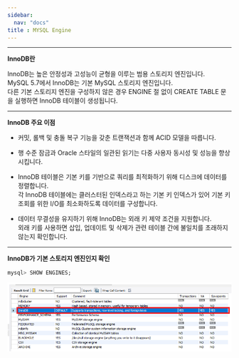 ```yaml
---
sidebar:
  nav: "docs"
title : MYSQL Engine
---
```


---

**InnoDB란**

InnoDB는 높은 안정성과 고성능이 균형을 이루는 범용 스토리지 엔진입니다.   
MySQL 5.7에서 InnoDB는 기본 MySQL 스토리지 엔진입니다.   
다른 기본 스토리지 엔진을 구성하지 않은 경우 ENGINE 절 없이 CREATE TABLE 문을 실행하면 InnoDB 테이블이 생성됩니다.   

---

**InnoDB 주요 이점**

+ 커밋, 롤백 및 충돌 복구 기능을 갖춘 트랜잭션과 함께 ACID 모델을 따릅니다.   

+ 행 수준 잠금과 Oracle 스타일의 일관된 읽기는 다중 사용자 동시성 및 성능을 향상시킵니다.    

+ InnoDB 테이블은 기본 키를 기반으로 쿼리를 최적화하기 위해 디스크에 데이터를 정렬합니다.   
각 InnoDB 테이블에는 클러스터된 인덱스라고 하는 기본 키 인덱스가 있어 기본 키 조회를 위한 I/O를 최소화하도록 데이터를 구성합니다.   

+ 데이터 무결성을 유지하기 위해 InnoDB는 외래 키 제약 조건을 지원합니다.   
외래 키를 사용하면 삽입, 업데이트 및 삭제가 관련 테이블 간에 불일치를 초래하지 않는지 확인합니다.   


---

**InnoDB가 기본 스토리지 엔진인지 확인**

```sql
mysql> SHOW ENGINES;
```

![](../assets/images/2023-07-06-20-48-12.png)


